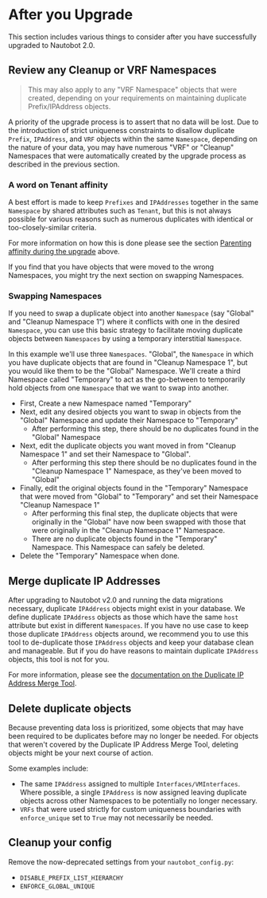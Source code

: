 # After you Upgrade

This section includes various things to consider after you have successfully upgraded to Nautobot 2.0.

## Review any Cleanup or VRF Namespaces

> This may also apply to any "VRF Namespace" objects that were created, depending on your requirements on maintaining duplicate Prefix/IPAddress objects.

A priority of the upgrade process is to assert that no data will be lost. Due to the introduction of strict uniqueness constraints to disallow duplicate `Prefix`, `IPAddress`, and `VRF` objects within the same `Namespace`, depending on the nature of your data, you may have numerous "VRF" or "Cleanup" Namespaces that were automatically created by the upgrade process as described in the previous section.

### A word on Tenant affinity

A best effort is made to keep `Prefixes` and `IPAddresses` together in the same `Namespace` by shared attributes such as `Tenant`, but this is not always possible for various reasons such as numerous duplicates with identical or too-closely-similar criteria.

For more information on how this is done please see the section [Parenting affinity during the upgrade](./whats-changed.md#parenting-affinity-during-the-upgrade) above.

If you find that you have objects that were moved to the wrong Namespaces, you might try the next section on swapping Namespaces.

### Swapping Namespaces

If you need to swap a duplicate object into another `Namespace` (say "Global" and "Cleanup Namespace 1") where it conflicts with one in the desired `Namespace`, you can use this basic strategy to facilitate moving duplicate objects between `Namespaces` by using a temporary interstitial `Namespace`.

In this example we'll use three `Namespaces`. "Global", the `Namespace` in which you have duplicate objects that are found in "Cleanup Namespace 1", but you would like them to be the "Global" Namespace. We'll create a third Namespace called "Temporary" to act as the go-between to temporarily hold objects from one `Namespace` that we want to swap into another.

- First, Create a new  Namespace named "Temporary"
- Next, edit any desired objects you want to swap in objects from the "Global" Namespace and update their Namespace to "Temporary"
    - After performing this step, there should be no duplicates found in the "Global" Namespace
- Next, edit the duplicate objects you want moved in from "Cleanup Namespace 1" and set their Namespace to "Global".
    - After performing this step there should be no duplicates found in the "Cleanup Namespace 1" Namespace, as they've been moved to "Global"
- Finally, edit the original objects found in the "Temporary" Namespace that were moved from "Global" to "Temporary" and set their Namespace "Cleanup Namespace 1"
    - After performing this final step, the duplicate objects that were originally in the "Global" have now been swapped with those that were originally in the "Cleanup Namespace 1" Namespace.
    - There are no duplicate objects found in the "Temporary" Namespace. This Namespace can safely be deleted.
- Delete the "Temporary" Namespace when done.

## Merge duplicate IP Addresses

After upgrading to Nautobot v2.0 and running the data migrations necessary, duplicate `IPAddress` objects might exist in your database. We define duplicate `IPAddress` objects as those which have the same `host` attribute but exist in different `Namespaces`. If you have no use case to keep those duplicate `IPAddress` objects around, we recommend you to use this tool to de-duplicate those `IPAddress` objects and keep your database clean and manageable. But if you do have reasons to maintain duplicate `IPAddress` objects, this tool is not for you.

For more information, please see the [documentation on the Duplicate IP Address Merge Tool](../../../../feature-guides/ip-address-merge-tool.md).

## Delete duplicate objects

Because preventing data loss is prioritized, some objects that may have been required to be duplicates before may no longer be needed. For objects that weren't covered by the Duplicate IP Address Merge Tool, deleting objects might be your next course of action.

Some examples include:

- The same `IPAddress` assigned to multiple `Interfaces/VMInterfaces`. Where possible, a single `IPAddress` is now assigned leaving duplicate objects across other Namespaces to be potentially no longer necessary.
- `VRFs` that were used strictly for custom uniqueness boundaries with `enforce_unique` set to `True` may not necessarily be needed.

## Cleanup your config

Remove the now-deprecated settings from your `nautobot_config.py`:

- `DISABLE_PREFIX_LIST_HIERARCHY`
- `ENFORCE_GLOBAL_UNIQUE`
